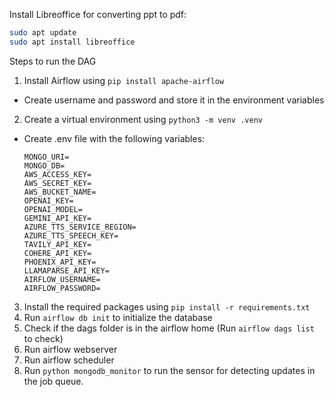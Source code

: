 Install Libreoffice for converting ppt to pdf:
```bash
sudo apt update
sudo apt install libreoffice
```


Steps to run the DAG

1. Install Airflow using `pip install apache-airflow`
 - Create username and password and store it in the environment variables 
2. Create a virtual environment using `python3 -m venv .venv`
 - Create .env file with the following variables:
    ```
    MONGO_URI=
    MONGO_DB=
    AWS_ACCESS_KEY=
    AWS_SECRET_KEY=
    AWS_BUCKET_NAME=
    OPENAI_KEY=
    OPENAI_MODEL=
    GEMINI_API_KEY=
    AZURE_TTS_SERVICE_REGION=
    AZURE_TTS_SPEECH_KEY=
    TAVILY_API_KEY=
    COHERE_API_KEY=
    PHOENIX_API_KEY=
    LLAMAPARSE_API_KEY=
    AIRFLOW_USERNAME=
    AIRFLOW_PASSWORD=
    ```
3. Install the required packages using `pip install -r requirements.txt`
4. Run `airflow db init` to initialize the database
5. Check if the dags folder is in the airflow home (Run `airflow dags list` to check)
6. Run airflow webserver
7. Run airflow scheduler
8. Run `python mongodb_monitor` to run the sensor for detecting updates in the job queue.




